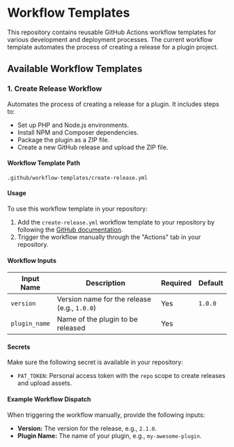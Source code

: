 # Workflow Templates

This repository contains reusable GitHub Actions workflow templates for various development and deployment processes. The current workflow template automates the process of creating a release for a plugin project.

## Available Workflow Templates

### 1. Create Release Workflow

Automates the process of creating a release for a plugin. It includes steps to:
- Set up PHP and Node.js environments.
- Install NPM and Composer dependencies.
- Package the plugin as a ZIP file.
- Create a new GitHub release and upload the ZIP file.

#### Workflow Template Path
`.github/workflow-templates/create-release.yml`

#### Usage

To use this workflow template in your repository:

1. Add the `create-release.yml` workflow template to your repository by following the [GitHub documentation](https://docs.github.com/en/actions/learn-github-actions/sharing-workflows-with-your-organization).
2. Trigger the workflow manually through the "Actions" tab in your repository.

#### Workflow Inputs

| Input Name   | Description                                           | Required | Default |
|--------------|-------------------------------------------------------|----------|---------|
| `version`    | Version name for the release (e.g., `1.0.0`)          | Yes      | `1.0.0` |
| `plugin_name`| Name of the plugin to be released                     | Yes      |         |

#### Secrets

Make sure the following secret is available in your repository:
- `PAT_TOKEN`: Personal access token with the `repo` scope to create releases and upload assets.

#### Example Workflow Dispatch

When triggering the workflow manually, provide the following inputs:
- **Version:** The version for the release, e.g., `2.1.0`.
- **Plugin Name:** The name of your plugin, e.g., `my-awesome-plugin`.
